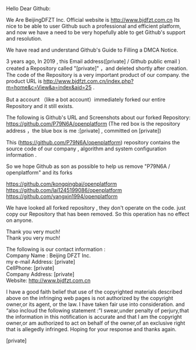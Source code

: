 Hello Dear Github:

We Are BeijingDFZT Inc. Official website is http://www.bjdfzt.com.cn
Its nice to be able to user Github such a professional and efficient platform,
and now we have a need to be very hopefully able to get Github's support
and resolution.

We have read and understand Github's Guide to Filling a DMCA
Notice.

3 years ago, In 2019 , this Email address([private] / Github public
email ) created a Repository called "[private]" ，and deleted
shortly after creation. The code of the Repository is a very important product
of our company. the product URL
is http://www.bjdfzt.com.cn/index.php?m=home&c=View&a=index&aid=25 .

But a account （like a bot account）immediately forked our entire
Repository and it still exists.

The following is Github's URL and Screenshots about our forked Repository:
https://github.com/P79N6A/openplatform
(The red box is the repository address ，the blue box is
me :[private] , committed on [private])

This (https://github.com/P79N6A/openplatform) repository contains the
source code of our company , algorithm and
system configuration information .

So we hope Github as son as possible to help us remove "P79N6A /
openplatform" and its forks

https://github.com/kongqingbai/openplatform  
https://github.com/lai1245199086/openplatform  
https://github.com/yangxin1994/openplatform  

We have looked all forked repository , they don't operate on the code. just
copy our Repository that has been removed. So this operation has no effect
on anyone.

Thank you very much!  
Thank you very much!

The following is our contact information :  
Company Name : Beijing DFZT Inc.  
my e-mail Address: [private]  
CellPhone: [private]  
Company Address: [private]    
Website: http://www.bjdfzt.com.cn

I have a good faith belief that use of the copyrighted materials described
above on the infringing web pages is not authorized by the copyright
owner,or its agent, or the law. I have taken fair use into consideration.
and “also incloud the following statement :”I swear,under penalty of
perjury,that the information in this notification is accurate and that I am the
copyright owner,or am authorized to act on behalf of the owner,of an
exclusive right that is allegedly infringed.
Hoping for your response and thanks again.

[private]
